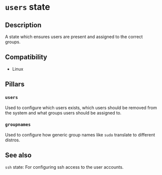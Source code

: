 # `users` state

## Description

A state which ensures users are present and assigned to the correct groups.

## Compatibility

- Linux

## Pillars

### `users`

Used to configure which users exists, which users should be removed from the system and what groups users should be
assigned to.

### `groupnames`

Used to configure how generic group names like `sudo` translate
to different distros.

## See also

`ssh` state: For configuring ssh access to the user accounts.
